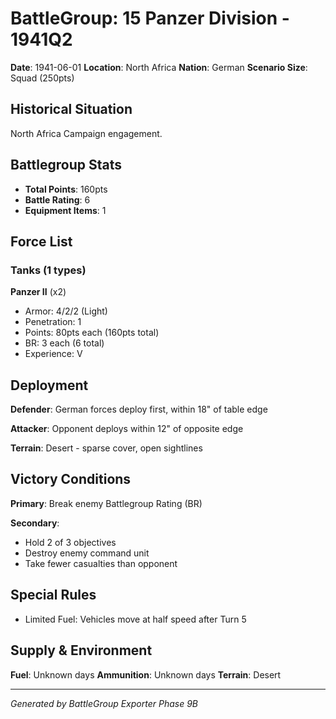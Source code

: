 # BattleGroup: 15 Panzer Division - 1941Q2

**Date**: 1941-06-01
**Location**: North Africa
**Nation**: German
**Scenario Size**: Squad (250pts)

## Historical Situation

North Africa Campaign engagement.

## Battlegroup Stats

- **Total Points**: 160pts
- **Battle Rating**: 6
- **Equipment Items**: 1

## Force List

### Tanks (1 types)

**Panzer II** (x2)
- Armor: 4/2/2 (Light)
- Penetration: 1
- Points: 80pts each (160pts total)
- BR: 3 each (6 total)
- Experience: V


## Deployment

**Defender**: German forces deploy first, within 18" of table edge

**Attacker**: Opponent deploys within 12" of opposite edge

**Terrain**: Desert - sparse cover, open sightlines

## Victory Conditions

**Primary**: Break enemy Battlegroup Rating (BR)

**Secondary**:
- Hold 2 of 3 objectives
- Destroy enemy command unit
- Take fewer casualties than opponent

## Special Rules

- Limited Fuel: Vehicles move at half speed after Turn 5

## Supply & Environment

**Fuel**: Unknown days
**Ammunition**: Unknown days
**Terrain**: Desert

---

*Generated by BattleGroup Exporter Phase 9B*
